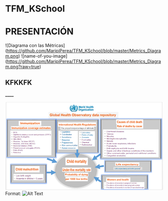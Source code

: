 # TFM_KSchool
# PRESENTACIÓN
![Diagrama con las Métricas]
(https://github.com/MaripiPerea/TFM_KSchool/blob/master/Metrics_Diagram.png)
![name-of-you-image]
(https://github.com/MaripiPerea/TFM_KSchool/blob/master/Metrics_Diagram.png?raw=true)
## KFKKFK
**____**

![GitHub Logo](https://github.com/MaripiPerea/TFM_KSchool/blob/master/Metrics_Diagram.png?raw=true)
Format: ![Alt Text](url)
